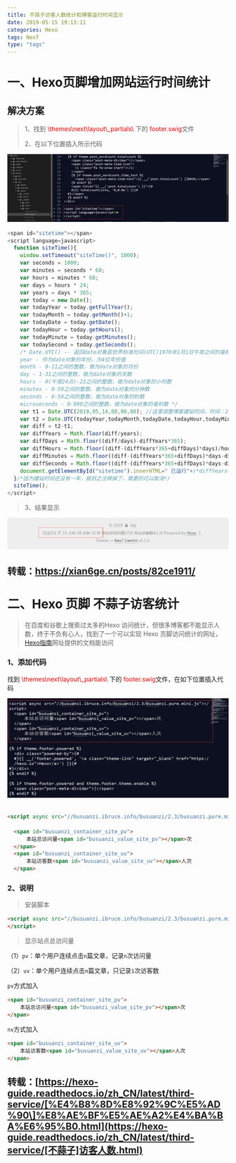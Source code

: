 ```yaml
---
title: 不蒜子访客人数统计和博客运行时间显示
date: 2019-05-15 19:13:11
categories: Hexo
tags: NexT
type: "tags"
---
```


# 一、Hexo页脚增加网站运行时间统计  



## 解决方案

>1、找到  <font color = "red">\themes\next\layout\\_partials\ </font>下的  <font color = "red">footer.swig</font>文件
>
>2、在以下位置插入所示代码  

![](不蒜子访客人数统计和博客运行时间显示\time.png)

```javascript
<span id="sitetime"></span>
<script language=javascript>
  function siteTime(){
    window.setTimeout("siteTime()", 1000);
    var seconds = 1000;
    var minutes = seconds * 60;
    var hours = minutes * 60;
    var days = hours * 24;
    var years = days * 365;
    var today = new Date();
    var todayYear = today.getFullYear();
    var todayMonth = today.getMonth()+1;
    var todayDate = today.getDate();
    var todayHour = today.getHours();
    var todayMinute = today.getMinutes();
    var todaySecond = today.getSeconds();
    /* Date.UTC() -- 返回date对象距世界标准时间(UTC)1970年1月1日午夜之间的毫秒数(时间戳)
    year - 作为date对象的年份，为4位年份值
    month - 0-11之间的整数，做为date对象的月份
    day - 1-31之间的整数，做为date对象的天数
    hours - 0(午夜24点)-23之间的整数，做为date对象的小时数
    minutes - 0-59之间的整数，做为date对象的分钟数
    seconds - 0-59之间的整数，做为date对象的秒数
    microseconds - 0-999之间的整数，做为date对象的毫秒数 */
    var t1 = Date.UTC(2019,05,14,00,00,00); //这里调整博客建站时间，时间：2019-05-14 00:00:00
    var t2 = Date.UTC(todayYear,todayMonth,todayDate,todayHour,todayMinute,todaySecond);
    var diff = t2-t1;
    var diffYears = Math.floor(diff/years);
    var diffDays = Math.floor((diff/days)-diffYears*365);
    var diffHours = Math.floor((diff-(diffYears*365+diffDays)*days)/hours);
    var diffMinutes = Math.floor((diff-(diffYears*365+diffDays)*days-diffHours*hours)/minutes);
    var diffSeconds = Math.floor((diff-(diffYears*365+diffDays)*days-diffHours*hours-diffMinutes*minutes)/seconds);
    document.getElementById("sitetime").innerHTML=" 已运行"+/*diffYears+" 年 "+*/diffDays+" 天 "+diffHours+" 小时 "+diffMinutes+" 分钟 "+diffSeconds+" 秒";
  }/*因为建站时间还没有一年，就将之注释掉了。需要的可以取消*/
  siteTime();
</script>
```



> 3、结果显示

![](不蒜子访客人数统计和博客运行时间显示\time_show.png)

  

## 转载：<https://xian6ge.cn/posts/82ce1911/>

  



# 二、Hexo 页脚  不蒜子访客统计

> 在百度和谷歌上搜索过太多的Hexo 访问统计，但很多博客都不能显示人数，终于不负有心人，找到了一个可以实现 Hexo 页脚访问统计的网址，[Hexo指南](https://hexo-guide.readthedocs.io/zh_CN/latest/index.html)网址提供的文档能访问

### 1、添加代码

找到  <font color = "red">\themes\next\layout\\_partials\ </font>下的  <font color = "red">footer.swig</font>文件，在如下位置插入代码

![](不蒜子访客人数统计和博客运行时间显示\count_visitor.png)

  

```html

<script async src="//busuanzi.ibruce.info/busuanzi/2.3/busuanzi.pure.mini.js"></script>

  <span id="busuanzi_container_site_pv">
      本站总访问量<span id="busuanzi_value_site_pv"></span>次
  </span>
  <span id="busuanzi_container_site_uv">
      本站访客数<span id="busuanzi_value_site_uv"></span>人次
  </span>
```

### 2、说明

> 安装脚本

```html
<script async src="//busuanzi.ibruce.info/busuanzi/2.3/busuanzi.pure.mini.js">
</script>
```

> 显示站点总访问量

（1）`pv`：单个用户连续点击`n`篇文章，记录`n`次访问量

（2）`uv`：单个用户连续点击`n`篇文章，只记录`1`次访客数

`pv`方式加入

```html
<span id="busuanzi_container_site_pv">
    本站总访问量<span id="busuanzi_value_site_pv"></span>次
</span>
```

`nv`方式加入

```html
<span id="busuanzi_container_site_uv">
    本站访客数<span id="busuanzi_value_site_uv"></span>人次
</span>
```

## 转载：[https://hexo-guide.readthedocs.io/zh_CN/latest/third-service/[%E4%B8%8D%E8%92%9C%E5%AD%90\]%E8%AE%BF%E5%AE%A2%E4%BA%BA%E6%95%B0.html](https://hexo-guide.readthedocs.io/zh_CN/latest/third-service/[不蒜子]访客人数.html)